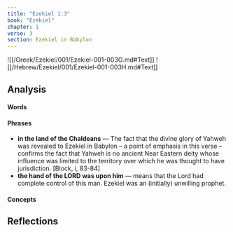```yaml
---
title: "Ezekiel 1:3"
book: "Ezekiel"
chapter: 1
verse: 3
section: Ezekiel in Babylon
---
```

![[/Greek/Ezekiel/001/Ezekiel-001-003G.md#Text]]
![[/Hebrew/Ezekiel/001/Ezekiel-001-003H.md#Text]]

## Analysis

#### Words

#### Phrases
- **in the land of the Chaldeans** — The fact that the divine glory of Yahweh was revealed to Ezekiel in Babylon – a point of emphasis in this verse – confirms the fact that Yahweh is no ancient Near Eastern deity whose influence was limited to the territory over which he was thought to have jurisdiction. [Block, i, 83-84]
- **the hand of the LORD was upon him** — means that the Lord had complete control of this man.  Ezekiel was an (initially) unwilling prophet.

#### Concepts

## Reflections
